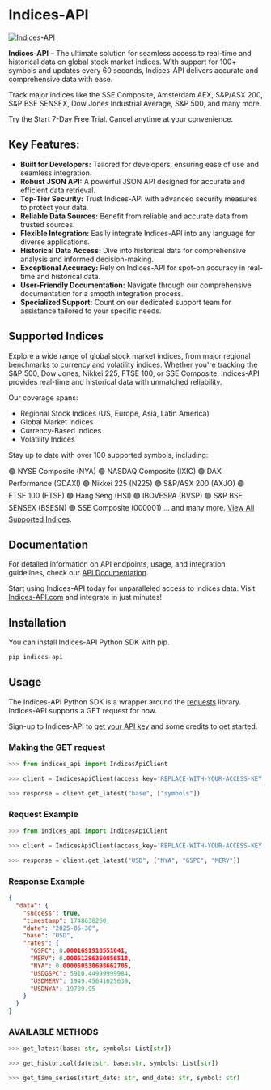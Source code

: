 # Indices-API

[![Indices-API](https://indices-api.com/img/logoIndices.png)](https://indices-api.com)

<!--start: description-->

**Indices-API** – The ultimate solution for seamless access to real-time and historical data on global stock market indices. With support for 100+ symbols and updates every 60 seconds, Indices-API delivers accurate and comprehensive data with ease.

Track major indices like the SSE Composite, Amsterdam AEX, S&P/ASX 200, S&P BSE SENSEX, Dow Jones Industrial Average, S&P 500, and many more. 

Try the Start 7-Day Free Trial. Cancel anytime at your convenience.

<!--end: description-->

<!--start: docs-->

## Key Features:

- **Built for Developers:** Tailored for developers, ensuring ease of use and seamless integration.
- **Robust JSON API:** A powerful JSON API designed for accurate and efficient data retrieval.
- **Top-Tier Security:** Trust Indices-API with advanced security measures to protect your data.
- **Reliable Data Sources:** Benefit from reliable and accurate data from trusted sources.
- **Flexible Integration:** Easily integrate Indices-API into any language for diverse applications.
- **Historical Data Access:** Dive into historical data for comprehensive analysis and informed decision-making.
- **Exceptional Accuracy:** Rely on Indices-API for spot-on accuracy in real-time and historical data.
- **User-Friendly Documentation:** Navigate through our comprehensive documentation for a smooth integration process.
- **Specialized Support:** Count on our dedicated support team for assistance tailored to your specific needs.

## Supported Indices

Explore a wide range of global stock market indices, from major regional benchmarks to currency and volatility indices. Whether you're tracking the S&P 500, Dow Jones, Nikkei 225, FTSE 100, or SSE Composite, Indices-API provides real-time and historical data with unmatched reliability.

Our coverage spans:

- Regional Stock Indices (US, Europe, Asia, Latin America)
- Global Market Indices
- Currency-Based Indices
- Volatility Indices

Stay up to date with over 100 supported symbols, including:

🟢 NYSE Composite (NYA)
🟢 NASDAQ Composite (IXIC)
🟢 DAX Performance (GDAXI)
🟢 Nikkei 225 (N225)
🟢 S&P/ASX 200 (AXJO)
🟢 FTSE 100 (FTSE)
🟢 Hang Seng (HSI)
🟢 IBOVESPA (BVSP)
🟢 S&P BSE SENSEX (BSESN)
🟢 SSE Composite (000001)
… and many more.
[View All Supported Indices](https://www.indices-api.com/symbols).

## Documentation

For detailed information on API endpoints, usage, and integration guidelines, check our [API Documentation](https://www.indices-api.com/documentation).

Start using Indices-API today for unparalleled access to indices data. Visit [Indices-API.com](https://indices-api.com) and integrate in just minutes!


## Installation

You can install Indices-API Python SDK with pip.

```bash
pip indices-api
```

## Usage

The Indices-API Python SDK is a wrapper around the [requests](https://docs.python-requests.org/en/master/) library. Indices-API supports a GET request for now.

Sign-up to Indices-API to [get your API key](https://indices-api.com/register) and some credits to get started.

### Making the GET request

```python
>>> from indices_api import IndicesApiClient

>>> client = IndicesApiClient(access_key='REPLACE-WITH-YOUR-ACCESS-KEY')

>>> response = client.get_latest("base", ["symbols"])
```

### Request Example

```python
>>> from indices_api import IndicesApiClient

>>> client = IndicesApiClient(access_key='REPLACE-WITH-YOUR-ACCESS-KEY')

>>> response = client.get_latest("USD", ["NYA", "GSPC", "MERV"])
```

### Response Example

```json
{
  "data": {
    "success": true,
    "timestamp": 1748638260,
    "date": "2025-05-30",
    "base": "USD",
    "rates": {
      "GSPC": 0.0001691918551041,
      "MERV": 0.00051296350856518,
      "NYA": 0.000050530698662705,
      "USDGSPC": 5910.44999999984,
      "USDMERV": 1949.45641025639,
      "USDNYA": 19789.95
    }
  }
}
```

### AVAILABLE METHODS

```python
>>> get_latest(base: str, symbols: List[str])
```

```python
>>> get_historical(date:str, base:str, symbols: List[str])
```

```python
>>> get_time_series(start_date: str, end_date: str, symbol: str)
```
